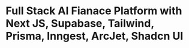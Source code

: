 # Full Stack AI Fianace Platform with Next JS, Supabase, Tailwind, Prisma, Inngest, ArcJet, Shadcn UI 


